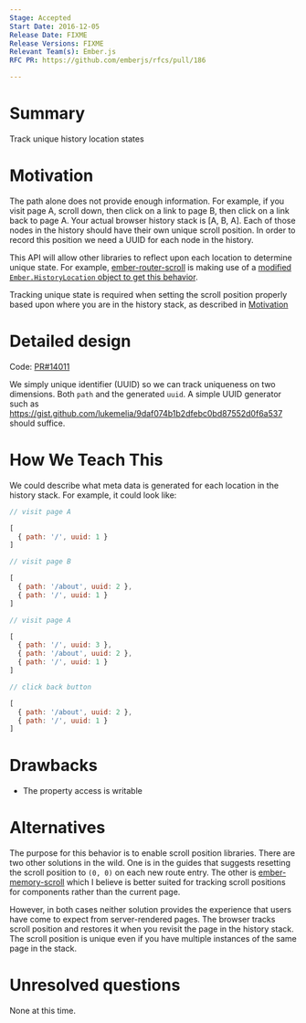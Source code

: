 ```yaml
---
Stage: Accepted
Start Date: 2016-12-05
Release Date: FIXME
Release Versions: FIXME
Relevant Team(s): Ember.js
RFC PR: https://github.com/emberjs/rfcs/pull/186

---
```


# Summary

Track unique history location states

# Motivation

The path alone does not provide enough information. For example, if you
visit page A, scroll down, then click on a link to page B, then click on
a link back to page A. Your actual browser history stack is [A, B, A].
Each of those nodes in the history should have their own unique scroll
position. In order to record this position we need a UUID
for each node in the history.

This API will allow other libraries to reflect upon each location to
determine unique state. For example,
[ember-router-scroll](https://github.com/dollarshaveclub/ember-router-scroll)
is making use of a [modified `Ember.HistoryLocation` object to get this
behavior](https://github.com/dollarshaveclub/ember-router-scroll/blob/master/addon/locations/router-scroll.js).

Tracking unique state is required when setting the scroll position
properly based upon where you are in the history stack, as described in
[Motivation](#motivation)

# Detailed design

Code: [PR#14011](https://github.com/emberjs/ember.js/pull/14011)

We simply unique identifier (UUID) so we can track uniqueness on two
dimensions. Both `path` and the generated `uuid`. A simple UUID
generator such as
https://gist.github.com/lukemelia/9daf074b1b2dfebc0bd87552d0f6a537
should suffice.

# How We Teach This

We could describe what meta data is generated for each location in the
history stack. For example, it could look like:

```js
// visit page A

[
  { path: '/', uuid: 1 }
]

// visit page B

[
  { path: '/about', uuid: 2 },
  { path: '/', uuid: 1 }
]

// visit page A

[
  { path: '/', uuid: 3 },
  { path: '/about', uuid: 2 },
  { path: '/', uuid: 1 }
]

// click back button

[
  { path: '/about', uuid: 2 },
  { path: '/', uuid: 1 }
]
```

# Drawbacks

* The property access is writable

# Alternatives

The purpose for this behavior is to enable scroll position libraries.
There are two other solutions in the wild. One is in the guides that
suggests resetting the scroll position to `(0, 0)` on each new route
entry. The other is
[ember-memory-scroll](https://github.com/ef4/memory-scroll) which I
believe is better suited for tracking scroll positions for components
rather than the current page.

However, in both cases neither solution provides the experience that
users have come to expect from server-rendered pages. The browser tracks
scroll position and restores it when you revisit the page in the history
stack. The scroll position is unique even if you have multiple instances
of the same page in the stack.

# Unresolved questions

None at this time.
